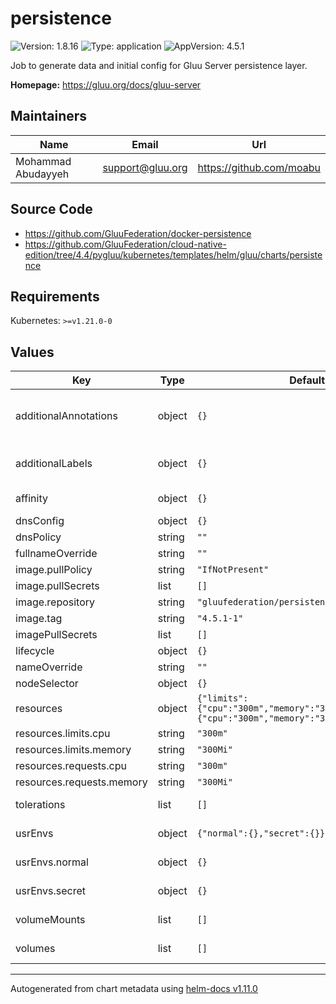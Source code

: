 # persistence

![Version: 1.8.16](https://img.shields.io/badge/Version-1.8.16-informational?style=flat-square) ![Type: application](https://img.shields.io/badge/Type-application-informational?style=flat-square) ![AppVersion: 4.5.1](https://img.shields.io/badge/AppVersion-4.5.1-informational?style=flat-square)

Job to generate data and initial config for Gluu Server persistence layer.

**Homepage:** <https://gluu.org/docs/gluu-server>

## Maintainers

| Name | Email | Url |
| ---- | ------ | --- |
| Mohammad Abudayyeh | <support@gluu.org> | <https://github.com/moabu> |

## Source Code

* <https://github.com/GluuFederation/docker-persistence>
* <https://github.com/GluuFederation/cloud-native-edition/tree/4.4/pygluu/kubernetes/templates/helm/gluu/charts/persistence>

## Requirements

Kubernetes: `>=v1.21.0-0`

## Values

| Key | Type | Default | Description |
|-----|------|---------|-------------|
| additionalAnnotations | object | `{}` | Additional annotations that will be added across all resources  in the format of {cert-manager.io/issuer: "letsencrypt-prod"}. key app is taken |
| additionalLabels | object | `{}` | Additional labels that will be added across all resources definitions in the format of {mylabel: "myapp"} |
| affinity | object | `{}` | https://kubernetes.io/docs/concepts/scheduling-eviction/assign-pod-node/ |
| dnsConfig | object | `{}` | Add custom dns config |
| dnsPolicy | string | `""` | Add custom dns policy |
| fullnameOverride | string | `""` |  |
| image.pullPolicy | string | `"IfNotPresent"` | Image pullPolicy to use for deploying. |
| image.pullSecrets | list | `[]` | Image Pull Secrets |
| image.repository | string | `"gluufederation/persistence"` | Image  to use for deploying. |
| image.tag | string | `"4.5.1-1"` | Image  tag to use for deploying. |
| imagePullSecrets | list | `[]` |  |
| lifecycle | object | `{}` |  |
| nameOverride | string | `""` |  |
| nodeSelector | object | `{}` |  |
| resources | object | `{"limits":{"cpu":"300m","memory":"300Mi"},"requests":{"cpu":"300m","memory":"300Mi"}}` | Resource specs. |
| resources.limits.cpu | string | `"300m"` | CPU limit |
| resources.limits.memory | string | `"300Mi"` | Memory limit. |
| resources.requests.cpu | string | `"300m"` | CPU request. |
| resources.requests.memory | string | `"300Mi"` | Memory request. |
| tolerations | list | `[]` | https://kubernetes.io/docs/concepts/scheduling-eviction/taint-and-toleration/ |
| usrEnvs | object | `{"normal":{},"secret":{}}` | Add custom normal and secret envs to the service |
| usrEnvs.normal | object | `{}` | Add custom normal envs to the service variable1: value1 |
| usrEnvs.secret | object | `{}` | Add custom secret envs to the service variable1: value1 |
| volumeMounts | list | `[]` | Configure any additional volumesMounts that need to be attached to the containers |
| volumes | list | `[]` | Configure any additional volumes that need to be attached to the pod |

----------------------------------------------
Autogenerated from chart metadata using [helm-docs v1.11.0](https://github.com/norwoodj/helm-docs/releases/v1.11.0)
